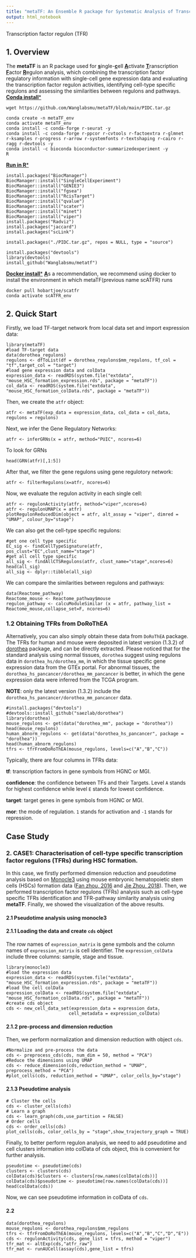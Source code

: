 ```yaml
---
title: "metaTF: An Ensemble R package for Systematic Analysis of Transcription Factor Regulon at Single-cell level"
output: html_notebook
---
```

Transcription factor regulon (TFR) 

## 1. Overview
The **metaTF** is an R package used for <u>**s**</u>ingle-<u>**c**</u>ell <u>**A**</u>ctivate <u>**T**</u>ranscription <u>**F**</u>actor <u>**R**</u>egulon analysis, which combining the transcription factor regulatory information with single-cell gene expression data and evaluating the transcription factor regulon activities, identifying cell-type specific regulons and assessing the similarities between regulons and pathways. 
<u>**Conda install***</u> 

```{r}
wget https://github.com/Wanglabsmu/metaTF/blob/main/PIDC.tar.gz

conda create -n metaTF_env
conda activate metaTF_env
conda install -c conda-forge r-seurat -y
conda install -c conda-forge r-ppcor r-cvtools r-factoextra r-glmnet r-ksamples r-progress r-arrow r-systemfonts r-textshaping r-cairo r-ragg r-devtools -y
conda install -c bioconda bioconductor-summarizedexperiment -y
R
```
<u>**Run in R***</u> 

```{r}
install.packages("BiocManager")
BiocManager::install("SingleCellExperiment")
BiocManager::install("GENIE3")
BiocManager::install("fgsea")
BiocManager::install("RcisTarget")
BiocManager::install("qvalue")
BiocManager::install("scater")
BiocManager::install("minet")
BiocManager::install("viper")
install.packages("Radviz")
install.packages("jaccard")
install.packages("scLink")

install.packages("./PIDC.tar.gz", repos = NULL, type = "source")

install.packages("devtools")
library(devtools)
install_github("Wanglabsmu/metatf")
```
<u>**Docker install***</u> 
<u>**A**</u>s a recommendation, we recommend using docker to install the environment in which metaTF(previous name scATFR) runs

```{r}
docker pull hobartjoe/scatfr
conda activate scATFR_env
```
## 2. Quick Start
Firstly, we load TF-target network from local data set and import expression data: 
```{r}
library(metaTF)
#load TF-target data 
data(dorothea_regulons)
regulons <- dfToList(df = dorothea_regulons$mm_regulons, tf_col = "tf",target_col = "target")
#load gene expression data and colData
expression_data <- readRDS(system.file("extdata", "mouse_HSC_formation_expression.rds", package = "metaTF"))
col_data <- readRDS(system.file("extdata", "mouse_HSC_formation_colData.rds", package = "metaTF"))
```
Then, we create the `atfr` object:
```{r}
atfr <- metaTF(exp_data = expression_data, col_data = col_data, regulons = regulons)
```
Next, we infer the Gene Regulatory Networks:
```{r}
atfr <- inferGRNs(x = atfr, method="PUIC", ncores=6)
```
To look for GRNs
```{r}
head(GRN(atfr)[,1:5])
```
After that, we filter the gene regulons using gene regulotory network:
```{r}
atfr <- filterRegulons(x=atfr, ncores=6)
```
Now, we evaluate the regulon activity in each single cell:
```{r}
atfr <- regulonActivity(atfr, method="viper",ncores=6)
atfr <- regulonUMAP(x = atfr)
plotRegulonReducedDim(object = atfr, alt_assay = "viper", dimred = "UMAP", colour_by="stage")
```
We can also get the cell-type specific regulons:
```{r}
#get one cell type specific
EC_sig <- findCellTypeSignature(atfr, pos_clust="EC",clust_name="stage")
#get all cell type specific
all_sig <- findAllCTSRegulons(atfr, clust_name="stage",ncores=6)
head(all_sig)
all_sig <- dplyr::tibble(all_sig)
```
We can compare the similarities between regulons and pathways:
```{r}
data(Reactome_pathway)
Reactome_mouse <- Reactome_pathway$mouse
regulon_pathway <- calcuModuleSimilar (x = atfr, pathway_list = Reactome_mouse,collapse_set=F, ncores=6)
```

### 1.2 Obtaining TFRs from DoRoThEA
Alternatively, you can also simply obtain these data from `DoRoThEA` package. The TFRs for human and mouse were deposited in latest version (1.3.2) of [dorothea](https://github.com/saezlab/dorothea) package, and can be directly extracted. Please noticed that for the standard analysis using normal tissues, `dorothea` suggest using regulons data in `dorothea_hs/dorothea_mm`, in which the tissue specific gene expression data from the GTEx portal. For abnormal tissues, the `dorothea_hs_pancancer/dorothea_mm_pancancer` is better, in which the gene expression data were  inferred from the TCGA program.

**NOTE**: only the latest version (1.3.2) include the `dorothea_hs_pancancer/dorothea_mm_pancancer` data.
```{r}
#install.packages("devtools")
#devtools::install_github("saezlab/dorothea")
library(dorothea)
mouse_regulons <- get(data("dorothea_mm", package = "dorothea"))
head(mouse_regulons)
human_abnorm_regulons <- get(data("dorothea_hs_pancancer", package = "dorothea"))
head(human_abnorm_regulons)
tfrs <- tfrFromDoRoThEA(mouse_regulons, levels=c("A","B","C"))
```
Typically, there are four columns in TFRs data:

**tf**: transcription factors in gene symbols from HGNC or MGI.

**confidence**: the confidence between TFs and their Targets. Level `A` stands for highest confidence while level `E` stands for lowest confidence.

**target**: target genes in gene symbols from HGNC or MGI.

**mor**: the mode of regulation. `1` stands for activation and `-1` stands for repression.

## Case Study

### 2. CASE1: Characterisation of cell-type specific transcription factor regulons (TFRs) during HSC formation.
In this case, we firstly performed dimension reduction and pseudotime analysis based on [Monocle3](https://cole-trapnell-lab.github.io/monocle3/) using mouse embryonic hematopoietic stem cells (HSCs) formation data ([Fan zhou, 2016](https://www.nature.com/articles/nature17997) and [Jie Zhou, 2018](https://doi.org/10.1016/j.stem.2018.11.023)). Then, we performed transcription factor regulons (TFRs) analysis such as cell-type specific TFRs identification and TFR-pathway similarity analysis using **metaTF**. Finally, we showed the visualization of the above results.

#### 2.1 Pseudotime analysis using monocle3

#### 2.1.1 Loading the data and create `cds` object
The row names of `expression_matrix` is gene symbols and the column names of `expression_matrix` is cell identifier. The `expression_colData` include three columns: sample, stage and tissue.
```{r}
library(monocle3)
#load the expression data
expression_data <- readRDS(system.file("extdata", "mouse_HSC_formation_expression.rds", package = "metaTF"))
#load the cell colData
expression_colData <- readRDS(system.file("extdata", "mouse_HSC_formation_colData.rds", package = "metaTF"))
#create cds object
cds <- new_cell_data_set(expression_data = expression_data,
                        cell_metadata = expression_colData)
```
#### 2.1.2 pre-process and dimension reduction
Then, we perform normalization and dimension reduction with object `cds`.
```{r}
#Normalize and pre-process the data
cds <- preprocess_cds(cds, num_dim = 50, method = "PCA")
#Reduce the dimensions using UMAP
cds <- reduce_dimension(cds,reduction_method = "UMAP", preprocess_method = "PCA")
#plot_cells(cds, reduction_method = "UMAP", color_cells_by="stage")
```
#### 2.1.3 Pseudotime analysis
```{r}
# Cluster the cells
cds <- cluster_cells(cds)
# Learn a graph
cds <- learn_graph(cds,use_partition = FALSE)
# Order cells
cds <- order_cells(cds)
plot_cells(cds, color_cells_by = "stage",show_trajectory_graph = TRUE)
```
Finally, to better perform regulon analysis, we need to add pseudotime and cell clusters information into colData of cds object, this is convenient for further analysis.
```{r}
pseudotime <- pseudotime(cds)
clusters <- clusters(cds)
colData(cds)$clusters <- clusters[row.names(colData(cds))]
colData(cds)$pseudotime <- pseudotime[row.names(colData(cds))]
head(colData(cds))
```
Now, we can see pseudotime information in colData of `cds`.

#### 2.2   

```{r}
data(dorothea_regulons)
mouse_regulons <- dorothea_regulons$mm_regulons
tfrs <- tfrFromDoRoThEA(mouse_regulons, levels=c("A","B","C","D","E"))
cds <- regulonActivity(cds, gene_list = tfrs, method = "viper")
tfr_mat <- altExp(cds,"atfr_raw")
tfr_mat <- runAUCell(assay(cds),gene_list = tfrs)

```









